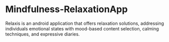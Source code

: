 # Mindfulness-RelaxationApp
Relaxis is an android application that offers relaxation solutions, addressing individuals emotional states with mood-based content selection, calming techniques, and expressive diaries.
